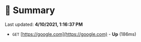 # 📖 Summary
Last updated: **4/10/2021, 1:16:37 PM**

- `GET` [https://google.com](https://google.com) - **Up** (186ms)
